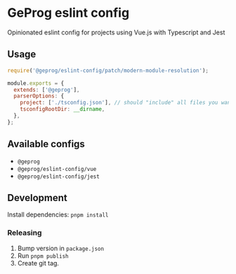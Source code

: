 # GeProg eslint config

Opinionated eslint config for projects using Vue.js with Typescript and Jest

## Usage

```js
require('@geprog/eslint-config/patch/modern-module-resolution');

module.exports = {
  extends: ['@geprog'],
  parserOptions: {
    project: ['./tsconfig.json'], // should "include" all files you want to lint
    tsconfigRootDir: __dirname,
  },
};
```

## Available configs

- `@geprog`
- `@geprog/eslint-config/vue`
- `@geprog/eslint-config/jest`

## Development

Install dependencies: `pnpm install`

### Releasing

1. Bump version in `package.json`
1. Run `pnpm publish`
1. Create git tag.
